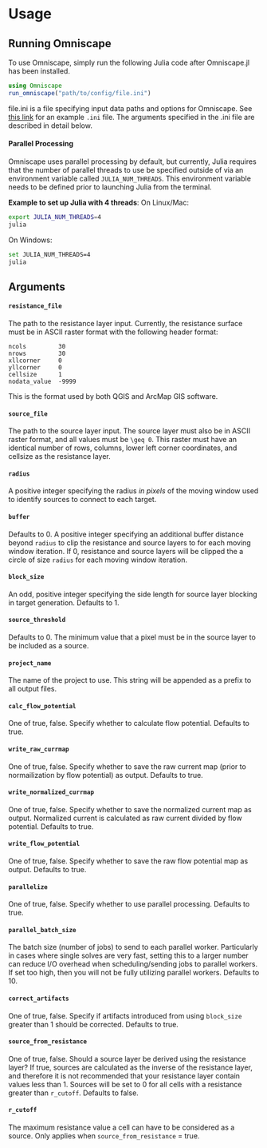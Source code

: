 # Usage

## Running Omniscape

To use Omniscape, simply run the following Julia code after Omniscape.jl has been installed.

```julia
using Omniscape
run_omniscape("path/to/config/file.ini")
```

file.ini is a file specifying input data paths and options for Omniscape. See [this link](https://github.com/Circuitscape/Omniscape.jl/blob/master/test/input/config.ini) for an example `.ini` file. The arguments specified in the .ini file are described in detail below.

#### Parallel Processing

Omniscape uses parallel processing by default, but currently, Julia requires that the number of parallel threads to use be specified outside of via an environment variable called `JULIA_NUM_THREADS`. This environment variable needs to be defined prior to launching Julia from the terminal.

**Example to set up Julia with 4 threads**:
On Linux/Mac:
```bash
export JULIA_NUM_THREADS=4
julia
```
On Windows:
```bash
set JULIA_NUM_THREADS=4
julia
```

## Arguments

#### `resistance_file`
The path to the resistance layer input. Currently, the resistance surface must be in ASCII raster format with the following header format:
```
ncols         30
nrows         30
xllcorner     0
yllcorner     0
cellsize      1
nodata_value  -9999
``` 
This is the format used by both QGIS and ArcMap GIS software.

#### `source_file`
The path to the source layer input. The source layer must also be in ASCII raster format, and all values must be ``\geq 0``. This raster must have an identical number of rows, columns, lower left corner coordinates, and cellsize as the resistance layer.

#### `radius`
A positive integer specifying the radius *in pixels* of the moving window used to identify sources to connect to each target.

#### `buffer`
Defaults to 0. A positive integer specifying an additional buffer distance beyond `radius` to clip the resistance and source layers to for each moving window iteration. If 0, resistance and source layers will be clipped the a circle of size `radius` for each moving window iteration.

#### `block_size`
An odd, positive integer specifying the side length for source layer blocking in target generation. Defaults to 1.

#### `source_threshold`
Defaults to 0. The minimum value that a pixel must be in the source layer to be included as a source.

#### `project_name`
The name of the project to use. This string will be appended as a prefix to all output files.

#### `calc_flow_potential`
One of true, false. Specify whether to calculate flow potential. Defaults to true.

#### `write_raw_currmap`
One of true, false. Specify whether to save the raw current map (prior to normailization by flow potential) as output. Defaults to true.

#### `write_normalized_currmap`
One of true, false. Specify whether to save the normalized current map as output. Normalized current is calculated as raw current divided by flow potential. Defaults to true.

#### `write_flow_potential`
One of true, false. Specify whether to save the raw flow potential map as output. Defaults to true.

#### `parallelize`
One of true, false. Specify whether to use parallel processing. Defaults to true.

#### `parallel_batch_size`
The batch size (number of jobs) to send to each parallel worker. Particularly in cases where single solves are very fast, setting this to a larger number can reduce I/O overhead when scheduling/sending jobs to parallel workers. If set too high, then you will not be fully utilizing parallel workers. Defaults to 10.

#### `correct_artifacts`
One of true, false. Specify if artifacts introduced from using `block_size` greater than 1 should be corrected. Defaults to true.

#### `source_from_resistance`
One of true, false. Should a source layer be derived using the resistance layer? If true, sources are calculated as the inverse of the resistance layer, and therefore it is not recommended that your resistance layer contain values less than 1. Sources will be set to 0 for all cells with a resistance greater than `r_cutoff`. Defaults to false.

#### `r_cutoff`
The maximum resistance value a cell can have to be considered as a source. Only applies when `source_from_resistance` = true.